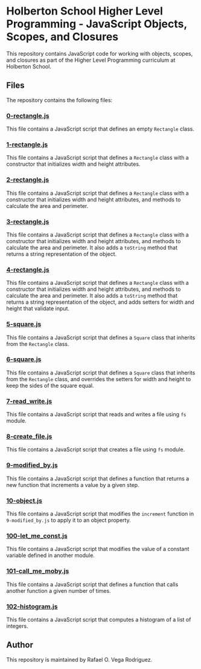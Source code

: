 # Holberton School Higher Level Programming - JavaScript Objects, Scopes, and Closures

This repository contains JavaScript code for working with objects, scopes, and closures as part of the Higher Level Programming curriculum at Holberton School.

## Files

The repository contains the following files:

### [0-rectangle.js](./0-rectangle.js)

This file contains a JavaScript script that defines an empty `Rectangle` class.

### [1-rectangle.js](./1-rectangle.js)

This file contains a JavaScript script that defines a `Rectangle` class with a constructor that initializes width and height attributes.

### [2-rectangle.js](./2-rectangle.js)

This file contains a JavaScript script that defines a `Rectangle` class with a constructor that initializes width and height attributes, and methods to calculate the area and perimeter.

### [3-rectangle.js](./3-rectangle.js)

This file contains a JavaScript script that defines a `Rectangle` class with a constructor that initializes width and height attributes, and methods to calculate the area and perimeter. It also adds a `toString` method that returns a string representation of the object.

### [4-rectangle.js](./4-rectangle.js)

This file contains a JavaScript script that defines a `Rectangle` class with a constructor that initializes width and height attributes, and methods to calculate the area and perimeter. It also adds a `toString` method that returns a string representation of the object, and adds setters for width and height that validate input.

### [5-square.js](./5-square.js)

This file contains a JavaScript script that defines a `Square` class that inherits from the `Rectangle` class.

### [6-square.js](./6-square.js)

This file contains a JavaScript script that defines a `Square` class that inherits from the `Rectangle` class, and overrides the setters for width and height to keep the sides of the square equal.

### [7-read_write.js](./7-read_write.js)

This file contains a JavaScript script that reads and writes a file using `fs` module.

### [8-create_file.js](./8-create_file.js)

This file contains a JavaScript script that creates a file using `fs` module.

### [9-modified_by.js](./9-modified_by.js)

This file contains a JavaScript script that defines a function that returns a new function that increments a value by a given step.

### [10-object.js](./10-object.js)

This file contains a JavaScript script that modifies the `increment` function in `9-modified_by.js` to apply it to an object property.

### [100-let_me_const.js](./100-let_me_const.js)

This file contains a JavaScript script that modifies the value of a constant variable defined in another module.

### [101-call_me_moby.js](./101-call_me_moby.js)

This file contains a JavaScript script that defines a function that calls another function a given number of times.

### [102-histogram.js](./102-histogram.js)

This file contains a JavaScript script that computes a histogram of a list of integers.

## Author

This repository is maintained by Rafael O. Vega Rodriguez.